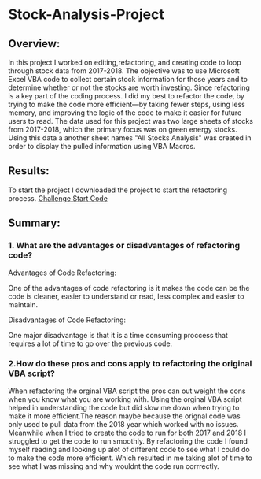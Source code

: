 # Stock-Analysis-Project

## Overview:
In this project I worked on editing,refactoring, and creating code to loop through stock data from 2017-2018. The objective was to use Microsoft Excel VBA code to collect certain stock information for those years and to determine whether or not the stocks are worth investing. Since refactoring is a key part of the coding process. I did my best to refactor the code, by trying to make the code more efficient—by taking fewer steps, using less memory, and improving the logic of the code to make it easier for future users to read. The data used for this project was two large sheets of stocks from 2017-2018, which the primary focus was on green energy stocks. Using this data a another sheet names "All Stocks Analysis" was created in order to display the pulled information using VBA Macros. 

## Results:
To start the project I downloaded the project to start the refactoring process. [Challenge Start Code](Challenge_Start_Code.png)

## Summary:

### 1. What are the advantages or disadvantages of refactoring code?
Advantages of Code Refactoring:

One of the advantages of code refactoring is it makes the code can be the code is cleaner, easier to understand or read, less complex and easier to maintain.

Disadvantages of Code Refactoring:

One major disadvantage is that it is a time consuming proccess that requires a lot of time to go over the previous code. 


### 2.How do these pros and cons apply to refactoring the original VBA script?

When refactoring the orginal VBA script the pros can out weight the cons when you know what you are working with.
Using the orginal VBA script helped in understanding the code but did slow me down when trying to make it more efficient.The reason maybe because the orignal code was only used to pull data from the 2018 year which worked with no issues. Meanwhile when I tried to create the code to run for both 2017 and 2018 I struggled to get the code to run smoothly. By refactoring the code I found myself reading and looking up alot of different code to see what I could do to make the code more efficient. Which resulted in me taking alot of time to see what I was missing and why wouldnt the code run corrrectly. 
